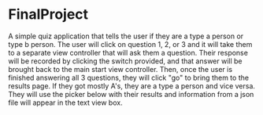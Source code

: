 # FinalProject
A simple quiz application that tells the user if they are a type a person or type b person.  The user will click on question 1, 2, or 3 and it will take them to a separate view controller that will ask them a question.  Their response will be recorded by clicking the switch provided, and that answer will be brought back to the main start view controller.  Then, once the user is finished answering all 3 questions, they will click "go" to bring them to the results page.  If they got mostly A's, they are a type a person and vice versa.  They will use the picker below with their results and information from a json file will appear in the text view box.
